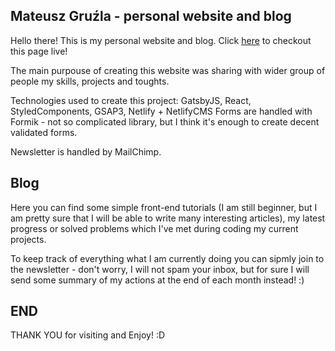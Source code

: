 ## Mateusz Gruźla - personal website and blog

Hello there! This is my personal website and blog.
Click [here](https://mateuszgruzla.pl/) to checkout this page live!

The main purpouse of creating this website was sharing with wider group of people my skills, projects and toughts.

Technologies used to create this project: GatsbyJS, React, StyledComponents, GSAP3, Netlify + NetlifyCMS
Forms are handled with Formik - not so complicated library, but I think it's enough to create decent validated forms.

Newsletter is handled by MailChimp.

## Blog

Here you can find some simple front-end tutorials (I am still beginner, but I am pretty sure that I will be able to write many interesting articles), my latest progress or solved problems which I've met during coding my current projects.

To keep track of everything what I am currently doing you can sipmly join to the newsletter - don't worry, I will not spam your inbox, but for sure I will send some summary of my actions at the end of each month instead! :)

## END

THANK YOU for visiting and Enjoy! :D

